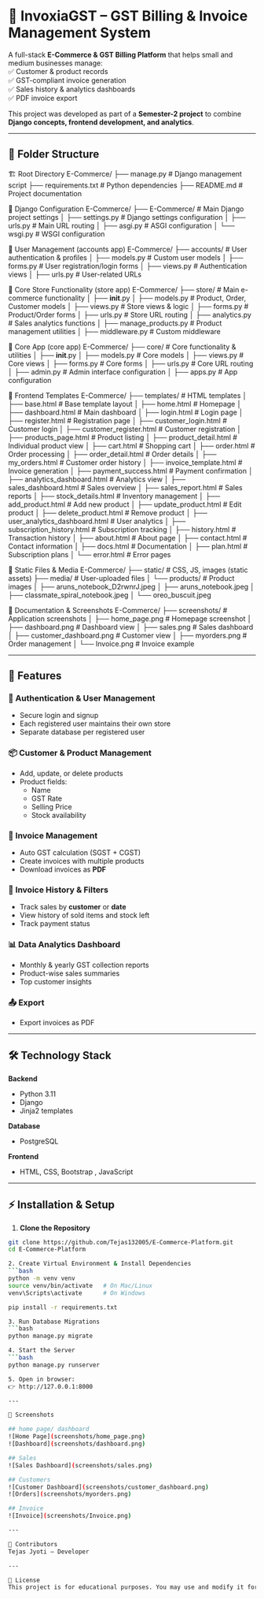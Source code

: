 # 🧾 InvoxiaGST – GST Billing & Invoice Management System  

A full-stack **E-Commerce & GST Billing Platform** that helps small and medium businesses manage:  
✅ Customer & product records  
✅ GST-compliant invoice generation  
✅ Sales history & analytics dashboards  
✅ PDF invoice export  

This project was developed as part of a **Semester-2 project** to combine **Django concepts, frontend development, and analytics**.  

---
## 📁 Folder Structure

🏗️ Root Directory
E-Commerce/
├── manage.py                 # Django management script
├── requirements.txt          # Python dependencies
├── README.md                # Project documentation

🔧 Django Configuration
E-Commerce/
├── E-Commerce/              # Main Django project settings
│   ├── settings.py          # Django settings configuration
│   ├── urls.py             # Main URL routing
│   ├── asgi.py             # ASGI configuration
│   └── wsgi.py             # WSGI configuration

👥 User Management (accounts app)
E-Commerce/
├── accounts/                # User authentication & profiles
│   ├── models.py            # Custom user models
│   ├── forms.py             # User registration/login forms
│   ├── views.py             # Authentication views
│   ├── urls.py              # User-related URLs


🏪 Core Store Functionality (store app)
E-Commerce/
├── store/                   # Main e-commerce functionality
│   ├── __init__.py
│   ├── models.py            # Product, Order, Customer models
│   ├── views.py             # Store views & logic
│   ├── forms.py             # Product/Order forms
│   ├── urls.py              # Store URL routing
│   ├── analytics.py         # Sales analytics functions
│   ├── manage_products.py   # Product management utilities
│   ├── middleware.py        # Custom middleware


🎯 Core App (core app)
E-Commerce/
├── core/                    # Core functionality & utilities
│   ├── __init__.py
│   ├── models.py            # Core models
│   ├── views.py             # Core views
│   ├── forms.py             # Core forms
│   ├── urls.py              # Core URL routing
│   ├── admin.py             # Admin interface configuration
│   ├── apps.py              # App configuration

🎨 Frontend Templates
E-Commerce/
├── templates/               # HTML templates
│   ├── base.html            # Base template layout
│   ├── home.html            # Homepage
│   ├── dashboard.html       # Main dashboard
│   ├── login.html           # Login page
│   ├── register.html        # Registration page
│   ├── customer_login.html  # Customer login
│   ├── customer_register.html # Customer registration
│   ├── products_page.html   # Product listing
│   ├── product_detail.html  # Individual product view
│   ├── cart.html            # Shopping cart
│   ├── order.html           # Order processing
│   ├── order_detail.html    # Order details
│   ├── my_orders.html       # Customer order history
│   ├── invoice_template.html # Invoice generation
│   ├── payment_success.html # Payment confirmation
│   ├── analytics_dashboard.html # Analytics view
│   ├── sales_dashboard.html # Sales overview
│   ├── sales_report.html    # Sales reports
│   ├── stock_details.html   # Inventory management
│   ├── add_product.html     # Add new product
│   ├── update_product.html  # Edit product
│   ├── delete_product.html  # Remove product
│   ├── user_analytics_dashboard.html # User analytics
│   ├── subscription_history.html # Subscription tracking
│   ├── history.html         # Transaction history
│   ├── about.html           # About page
│   ├── contact.html         # Contact information
│   ├── docs.html            # Documentation
│   ├── plan.html            # Subscription plans
│   └── error.html           # Error pages

📁 Static Files & Media
E-Commerce/
├── static/                  # CSS, JS, images (static assets)
├── media/                   # User-uploaded files
│   └── products/            # Product images
│       ├── aruns_notebook_D2rwnrJ.jpeg
│       ├── aruns_notebook.jpeg
│       ├── classmate_spiral_notebook.jpeg
│       └── oreo_buscuit.jpeg

📸 Documentation & Screenshots
E-Commerce/
├── screenshots/             # Application screenshots
│   ├── home_page.png        # Homepage screenshot
│   ├── dashboard.png        # Dashboard view
│   ├── sales.png            # Sales dashboard
│   ├── customer_dashboard.png # Customer view
│   ├── myorders.png         # Order management
│   └── Invoice.png          # Invoice example

---

## 🚀 Features  

### 🔐 Authentication & User Management  
- Secure login and signup  
- Each registered user maintains their own store  
- Separate database per registered user  

### 📦 Customer & Product Management  
- Add, update, or delete products  
- Product fields:  
  - Name  
  - GST Rate  
  - Selling Price  
  - Stock availability  

### 🧾 Invoice Management  
- Auto GST calculation (SGST + CGST)  
- Create invoices with multiple products  
- Download invoices as **PDF**  

### 📜 Invoice History & Filters  
- Track sales by **customer** or **date**  
- View history of sold items and stock left  
- Track payment status  

### 📊 Data Analytics Dashboard  
- Monthly & yearly GST collection reports  
- Product-wise sales summaries  
- Top customer insights  

### 📤 Export  
- Export invoices as PDF  

---

## 🛠️ Technology Stack  

**Backend**  
- Python 3.11  
- Django 
- Jinja2 templates  

**Database**
- PostgreSQL

**Frontend**  
- HTML, CSS, Bootstrap , JavaScript 
 

---

## ⚡ Installation & Setup  

1. **Clone the Repository**  
```bash
git clone https://github.com/Tejas132005/E-Commerce-Platform.git
cd E-Commerce-Platform

2. Create Virtual Environment & Install Dependencies
```bash
python -m venv venv
source venv/bin/activate   # On Mac/Linux
venv\Scripts\activate      # On Windows

pip install -r requirements.txt

3. Run Database Migrations
```bash
python manage.py migrate

4. Start the Server
```bash
python manage.py runserver

5. Open in browser:
👉 http://127.0.0.1:8000

---

📸 Screenshots

## home page/ dashboard
![Home Page](screenshots/home_page.png)  
![Dashboard](screenshots/dashboard.png)

## Sales
![Sales Dashboard](screenshots/sales.png)

## Customers 
![Customer Dashboard](screenshots/customer_dashboard.png)
![Orders](screenshots/myorders.png)

## Invoice 
![Invoice](screenshots/Invoice.png)

---

👥 Contributors
Tejas Jyoti – Developer

---

📜 License
This project is for educational purposes. You may use and modify it for learning.
